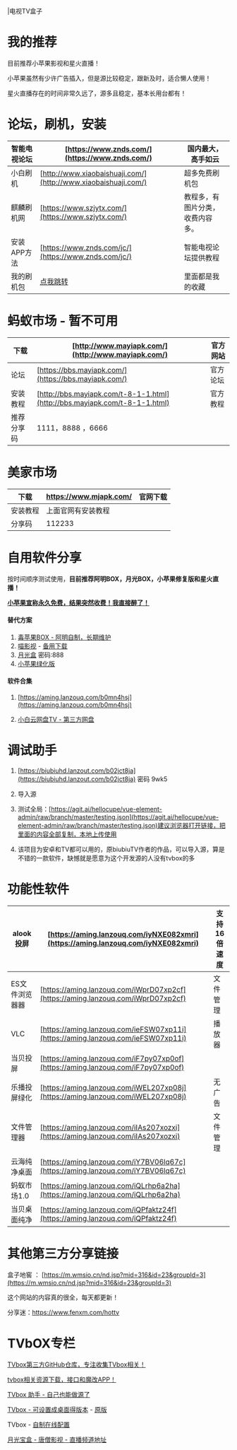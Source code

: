 |电视TV盒子

# 我的推荐

目前推荐小苹果影视和星火直播！

小苹果虽然有少许广告插入，但是源比较稳定，跟新及时，适合懒人使用！

星火直播存在的时间非常久远了，源多且稳定，基本长用台都有！

# **论坛，刷机，安装**

|智能电视论坛|[https://www.znds.com/](https://www.znds.com/)|国内最大，高手如云|
|-|-|-|
|小白刷机|[http://www.xiaobaishuaji.com/](http://www.xiaobaishuaji.com/)|超多免费刷机包|
|麒麟刷机网|[https://www.szjytx.com/](https://www.szjytx.com/)|教程多，有图片分类，收费内容多。|
|安装APP方法|[https://www.znds.com/jc/](https://www.znds.com/jc/)|智能电视论坛提供教程|
|我的刷机包|[点我跳转](https://pan.baidu.com/s/1CgNHzCXL9OAHXwU0yWBJRw?pwd=9999)|里面都是我的收藏|

# **蚂蚁市场** - 暂不可用

|下载|[http://www.mayiapk.com/](http://www.mayiapk.com/)|官方网站|
|-|-|-|
|论坛|[https://bbs.mayiapk.com/](https://bbs.mayiapk.com/)|官方论坛|
|安装教程|[http://bbs.mayiapk.com/t-8-1-1.html](http://bbs.mayiapk.com/t-8-1-1.html)|官方教程|
|推荐分享码|1111，8888 ，6666||

# 美家市场

| 下载     | https://www.mjapk.com/ | 官网下载 |
| -------- | ---------------------- | -------- |
| 安装教程 | 上面官网有安装教程     |          |
| 分享码   | 112233                 |          |



# **自用软件分享**

按时间顺序测试使用，**目前推荐阿明BOX，月光BOX，小苹果修复版和星火直播！**

**<u>小苹果宣称永久免费，结果突然收费！我直接醉了！</u>**

#### 替代方案

1. [毒苹果BOX - 阿明自制，长期维护](https://aming.lanzouj.com/i6PsB0ytptbe)
2. [喵影视](http://www.miaotvs.cn) - [备用下载](https://aming.lanzouc.com/iTaHd0y5w22b)
3. [月光盒](https://ygbhbox.lanzouw.com/b03kay7je) 密码:888
4. [小苹果绿化版](https://aming.lanzouc.com/inZut0y5w23c)

#### 软件合集

1. [https://aming.lanzouq.com/b0mn4hsj](https://aming.lanzouq.com/b0mn4hsj)

2. [小白云网盘TV - 第三方网盘](https://crazynoby.github.io/index.html)

# 调试助手

1. [https://biubiuhd.lanzout.com/b02jct8ja](https://biubiuhd.lanzout.com/b02jct8ja) 密码 9wk5

2. 导入源

  3. 测试全局：[https://agit.ai/hellocupe/vue-element-admin/raw/branch/master/testing.json](https://agit.ai/hellocupe/vue-element-admin/raw/branch/master/testing.json)建议浏览器打开链接，把里面的内容全部复制，本地上传使用

4. 该项目为安卓和TV都可以用的，原biubiuTV作者的作品，可以导入源，算是不错的一款软件，缺憾就是愿意为这个开发源的人没有tvbox的多

# 功能性软件

|alook投屏|[https://aming.lanzouq.com/iyNXE082xmri](https://aming.lanzouq.com/iyNXE082xmri)|支持16倍速度|
|-|-|-|
|ES文件浏览器器|[https://aming.lanzouq.com/iWprD07xp2cf](https://aming.lanzouq.com/iWprD07xp2cf)|文件管理|
|VLC|[https://aming.lanzouq.com/ieFSW07xp11i](https://aming.lanzouq.com/ieFSW07xp11i)|播放器|
|当贝投屏|[https://aming.lanzouq.com/iF7py07xp0of](https://aming.lanzouq.com/iF7py07xp0of)||
|乐播投屏绿化|[https://aming.lanzouq.com/iWEL207xp08j](https://aming.lanzouq.com/iWEL207xp08j)|无广告|
|文件管理器|[https://aming.lanzouq.com/iIAs207xozxi](https://aming.lanzouq.com/iIAs207xozxi)|文件管理|
|云海纯净桌面|[https://aming.lanzouq.com/iY7BV06lq67c](https://aming.lanzouq.com/iY7BV06lq67c)||
|蚂蚁市场1.0|[https://aming.lanzouq.com/iQLrhp6a2ha](https://aming.lanzouq.com/iQLrhp6a2ha)||
|当贝桌面纯净|[https://aming.lanzouq.com/iQPfaktz24f](https://aming.lanzouq.com/iQPfaktz24f)||

# 其他第三方分享链接

盒子地窖 ： [https://m.wmsio.cn/nd.jsp?mid=316&id=23&groupId=3](https://m.wmsio.cn/nd.jsp?mid=316&id=23&groupId=3)

这个网站的内容真的很全，每天都更新！

分享迷：https://www.fenxm.com/hottv



# TVbOX专栏

[TVbox第三方GitHub仓库，专注收集TVbox相关！](https://github.com/dlgt7/TVbox-interface)

[tvbox相关资源下载，接口和魔改APP！](http://bbs.qiqiv.cn/thread-11973-1-1.html)

[TVbox 助手 - 自己也能做源了](https://aming.lanzouc.com/iyXl80y22b6b)

[TVbox - 可设置成桌面得版本](https://aming.lanzouc.com/icN1u0y9yiqh) - [原版](https://aming.lanzouc.com/i20xq0y9yjqd)

TVbox - [自制在线配置](https://www.bilibili.com/read/cv18070837)

[月光宝盒 - 唐僧影视 - 直播频道地址](https://gitcode.net/ygbh66/test)
